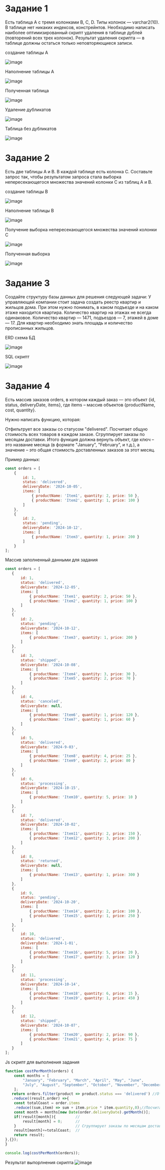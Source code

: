 # Задание 1
Есть таблица A с тремя колонками B, C, D. Типы колонок — varchar2(10). В таблице нет никаких индексов, констрейнтов. Необходимо написать наиболее оптимизированный скрипт удаления в таблице дублей (повторений всех трех колонок). Результат удаления скрипта — в таблице должны остаться только неповторяющиеся записи.

создание таблицы A

![image](https://github.com/user-attachments/assets/757d3a1b-8ef0-4d4c-8f8c-7f29b1e3d79b)

Наполнение таблицы A

![image](https://github.com/user-attachments/assets/c900c985-e0d5-4d35-a2de-97fb3f72e8ef)

Полученная таблица

![image](https://github.com/user-attachments/assets/fdee3a30-33e5-4d86-9d2b-f87cf9768c97)

Удаление дубликатов

![image](https://github.com/user-attachments/assets/c0fcc7c6-c9bf-4fd7-af04-824820ee5871)

Таблица без дубликатов

![image](https://github.com/user-attachments/assets/bb895c80-a1d1-46f2-859b-0bd5e993cb04)

# Задание 2
Есть две таблицы A и B. В каждой таблице есть колонка C. Составьте запрос так, чтобы результатом запроса стала выборка непересекающегося множества значений колонки C из таблиц A и B.

создание таблицы B

![image](https://github.com/user-attachments/assets/03deb52b-bf47-4f6b-9c44-8485ecb1a909)

Наполнение таблицы B

![image](https://github.com/user-attachments/assets/5bed0923-3ecc-4275-8adc-3abf7561e47d)

Получение выборка непересекающегося множества значений колонки C

![image](https://github.com/user-attachments/assets/06c64c85-86b7-48c2-a58c-e3eb52df83a7)

Полученная выборка

![image](https://github.com/user-attachments/assets/b124c6b9-1e06-46b3-ad58-d4f539cdfaa8)

# Задание 3
Создайте структуру базы данных для решения следующей задачи: У управляющей компании стоит задача создать реестр квартир и жильцов дома. При этом нужно понимать, в каком подъезде и на каком этаже находится квартира. Количество квартир на этажах не всегда одинаковое. Количество квартир — 1471, подъездов — 7, этажей в доме — 17. Для квартир необходимо знать площадь и количество прописанных жильцов.


ERD схема БД

![image](https://github.com/user-attachments/assets/ea13729a-c08e-4e60-934c-03d6f3e6170d)

SQL скрипт

![image](https://github.com/user-attachments/assets/fa76387b-b115-458b-b590-8d3d4e83039a)

# Задание 4
Есть массив заказов orders, в котором каждый заказ — это объект {id, status, deliveryDate, items}, где items – массив объектов {productName, cost, quantity}.

Нужно написать функцию, которая:

Отфильтрует все заказы со статусом "delivered".
Посчитает общую стоимость всех товаров в каждом заказе.
Сгруппирует заказы по месяцам доставки.
Итого функция должна вернуть объект, где ключ – это название месяца (в формате "January", "February", и т.д.), а значение – это общая стоимость доставленных заказов за этот месяц.

Пример данных:
```javascript
const orders = [ 
    { 
        id: 1, 
        status: 'delivered', 
        deliveryDate: '2024-10-05', 
        items: [ 
            { productName: 'Item1', quantity: 2, price: 50 }, 
            { productName: 'Item2', quantity: 1, price: 100 } 
        ] 
    }, 
    { 
        id: 2, 
        status: 'pending', 
        deliveryDate: '2024-10-12', 
        items: [ 
            { productName: 'Item3', quantity: 1, price: 200 } 
        ] 
    } 
];
```
Массив заполненный данными для задания
```javascript
const orders = [ 
   { 
       id: 1, 
       status: 'delivered', 
       deliveryDate: '2024-12-05', 
       items: [ 
           { productName: 'Item1', quantity: 2, price: 50 }, 
           { productName: 'Item2', quantity: 1, price: 100 } 
       ] 
   }, 
   { 
       id: 2, 
       status: 'pending', 
       deliveryDate: '2024-10-12', 
       items: [ 
           { productName: 'Item3', quantity: 1, price: 200 } 
       ] 
   }, 
   { 
       id: 3, 
       status: 'shipped', 
       deliveryDate: '2024-10-08', 
       items: [ 
           { productName: 'Item4', quantity: 3, price: 30 }, 
           { productName: 'Item5', quantity: 2, price: 70 } 
       ] 
   }, 
   { 
       id: 4, 
       status: 'canceled', 
       deliveryDate: null, 
       items: [ 
           { productName: 'Item6', quantity: 1, price: 120 }, 
           { productName: 'Item7', quantity: 1, price: 60 } 
       ] 
   }, 
   { 
       id: 5, 
       status: 'delivered', 
       deliveryDate: '2024-9-03', 
       items: [ 
           { productName: 'Item8', quantity: 4, price: 25 }, 
           { productName: 'Item9', quantity: 2, price: 80 } 
       ] 
   }, 
   { 
       id: 6, 
       status: 'processing', 
       deliveryDate: '2024-10-15', 
       items: [ 
           { productName: 'Item10', quantity: 5, price: 10 } 
       ] 
   }, 
   { 
       id: 7, 
       status: 'delivered', 
       deliveryDate: '2024-10-02', 
       items: [ 
           { productName: 'Item11', quantity: 2, price: 150 }, 
           { productName: 'Item12', quantity: 3, price: 200 } 
       ] 
   }, 
   { 
       id: 8, 
       status: 'returned', 
       deliveryDate: null, 
       items: [ 
           { productName: 'Item13', quantity: 1, price: 300 } 
       ] 
   }, 
   { 
       id: 9, 
       status: 'pending', 
       deliveryDate: '2024-10-20', 
       items: [ 
           { productName: 'Item14', quantity: 2, price: 100 }, 
           { productName: 'Item15', quantity: 1, price: 250 } 
       ] 
   }, 
   { 
       id: 10, 
       status: 'delivered', 
       deliveryDate: '2024-1-01', 
       items: [ 
           { productName: 'Item16', quantity: 5, price: 20 }, 
           { productName: 'Item17', quantity: 3, price: 120 } 
       ] 
   }, 
   { 
       id: 11, 
       status: 'processing', 
       deliveryDate: '2024-10-14', 
       items: [ 
           { productName: 'Item18', quantity: 6, price: 15 }, 
           { productName: 'Item19', quantity: 1, price: 450 } 
       ] 
   }, 
   { 
       id: 12, 
       status: 'shipped', 
       deliveryDate: '2024-10-07', 
       items: [ 
           { productName: 'Item20', quantity: 2, price: 90 }, 
           { productName: 'Item21', quantity: 4, price: 75 } 
       ] 
   }
];
```

Js скрипт для выполнения задания
```javascript
function costPerMonth(orders) {
    const months = [
        "January", "February", "March", "April", "May", "June",
        "July", "August", "September", "October", "November", "December"
    ];
   return orders.filter(product => product.status === 'delivered') //Отфильтрует все заказы со статусом "delivered".
   .reduce((result,order) =>{
    const totalCoast = order.items
    .reduce((sum,item) => sum + item.price * item.quantity,0);//Посчитает общую стоимость всех товаров в каждом заказе.
    const month = months[new Date(order.deliveryDate).getMonth()];
    if(!result[month]){         //
        result[month] = 0;      //
    }                           // Сгруппирует заказы по месяцам доставки.
    result[month]+=totalCoast;  //
    return result;
},{});
}

console.log(costPerMonth(orders));
```
Результат выпорлнения скрипта
![image](https://github.com/user-attachments/assets/35bf6f88-1b3a-465c-82d4-b0d7b71be327)




